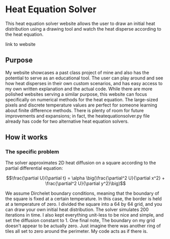 # Heat Equation Solver

This heat equation solver website allows the user to draw an initial heat distribution using a drawing tool and watch the heat disperse according to the heat equation. 

link to website

## Purpose
My website showcases a past class project of mine and also has the potential to serve as an educational tool. The user can play around and see how heat disperses in their own custom scenarios, and has easy access to my own written explanation and the actual code. While there are more polished websites serving a similar purpose, this website can focus specifically on numerical methods for the heat equation. The large-sized pixels and discrete temperature values are perfect for someone learning about finite difference methods. There is plenty of room for future improvements and expansions; in fact, the heatequationsolver.py file already has code for two alternative heat equation solvers.

## How it works
### The specific problem
The solver approximates 2D heat diffusion on a square according to the partial differential equation:
```math
\frac{\partial U}{\partial t} = \alpha \big(\frac{\partial^2 U}{\partial x^2} + \frac{\partial^2 U}{\partial y^2}\big)
```
We assume Dirchelet boundary conditions, meaning that the boundary of the square is fixed at a certain temperature. In this case, the border is held at a temperature of zero. I divided the square into a 64 by 64 grid, and you can draw your own initial heat distribution. The solver simulates 200 iterations in time. I also kept everything unit-less to be nice and simple, and set the diffusion constant to 1. One final note, The boundary on my grid doesn't appear to be actually zero. Just imagine there was another ring of tiles all set to zero around the perimeter. My code acts as if there is.


